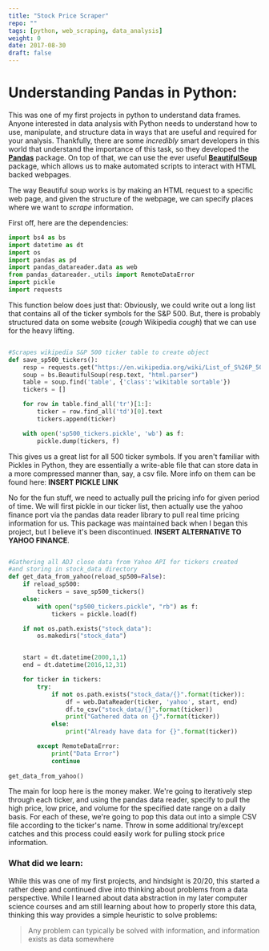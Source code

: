 ```yaml
---
title: "Stock Price Scraper"
repo: ""
tags: [python, web_scraping, data_analysis]
weight: 0
date: 2017-08-30
draft: false
---
```


# Understanding Pandas in Python:
This was one of my first projects in python to understand data frames. Anyone interested in 
data analysis with Python needs to understand how to use, manipulate, and structure data in 
ways that are useful and required for your analysis. Thankfully, there are some _incredibly_ 
smart developers in this world that understand the importance of this task, so they developed
the [__Pandas__]() package. On top of that, we can use the ever useful [__BeautifulSoup__]() 
package, which allows us to make automated scripts to interact with HTML backed webpages.

The way Beautiful soup works is by making an HTML request to a specific web page, and 
given the structure of the webpage, we can specify places where we want to _scrape_ information.

First off, here are the dependencies: 

```python 
import bs4 as bs
import datetime as dt
import os
import pandas as pd
import pandas_datareader.data as web
from pandas_datareader._utils import RemoteDataError
import pickle
import requests
```

This function below does just that: Obviously, we could write out a long list that contains all
of the ticker symbols for the S&P 500. But, there is probably structured data on some website
(*cough* Wikipedia *cough*) that we can use for the heavy lifting. 

```python

#Scrapes wikipedia S&P 500 ticker table to create object
def save_sp500_tickers():
    resp = requests.get("https://en.wikipedia.org/wiki/List_of_S%26P_500_companies")
    soup = bs.BeautifulSoup(resp.text, "html.parser")
    table = soup.find('table', {'class':'wikitable sortable'})
    tickers = []

    for row in table.find_all('tr')[1:]:
        ticker = row.find_all('td')[0].text
        tickers.append(ticker)

    with open('sp500_tickers.pickle', 'wb') as f:
        pickle.dump(tickers, f)

```

This gives us a great list for all 500 ticker symbols. If you aren't familiar with Pickles 
in Python, they are essentially a write-able file that can store data in a more compressed 
manner than, say, a csv file. More info on them can be found here: __INSERT PICKLE LINK__

No for the fun stuff, we need to actually pull the pricing info for given period of time. 
We will first pickle in our ticker list, then actually use the yahoo finance port via the 
pandas data reader library to pull real time pricing information for us. This package was 
maintained back when I began this project, but I believe it's been discontinued. 
__INSERT ALTERNATIVE TO YAHOO FINANCE__. 

```python 

#Gathering all ADJ close data from Yahoo API for tickers created
#and storing in stock_data directory
def get_data_from_yahoo(reload_sp500=False):
    if reload_sp500:
        tickers = save_sp500_tickers()
    else:
        with open("sp500_tickers.pickle", "rb") as f:
            tickers = pickle.load(f)

    if not os.path.exists("stock_data"):
        os.makedirs("stock_data")


    start = dt.datetime(2000,1,1)
    end = dt.datetime(2016,12,31)

    for ticker in tickers:
        try:
            if not os.path.exists("stock_data/{}".format(ticker)):
                df = web.DataReader(ticker, 'yahoo', start, end)
                df.to_csv("stock_data/{}".format(ticker))
                print("Gathered data on {}".format(ticker))
            else:
                print("Already have data for {}".format(ticker))

        except RemoteDataError:
            print("Data Error")
            continue
            
get_data_from_yahoo()

```

The main for loop here is the money maker. We're going to iteratively step through each 
ticker, and using the pandas data reader, specify to pull the high price, low price, and 
volume for the specified date range on a daily basis. For each of these, we're going to pop
this data out into a simple CSV file according to the ticker's name. Throw in some
additional try/except catches and this process could easily work for pulling stock price information. 

### What did we learn: 
While this was one of my first projects, and hindsight is 20/20, this started a rather deep and 
continued dive into thinking about problems from a data perspective. While I learned about data 
abstraction in my later computer science courses and am still learning about how to properly store 
this data, thinking this way provides a simple heuristic to solve problems: 

> Any problem can typically be solved with information, and information exists as data somewhere


